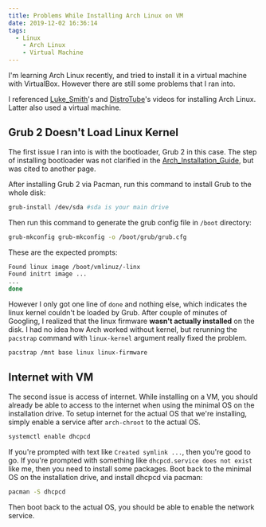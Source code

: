 ```yaml
---
title: Problems While Installing Arch Linux on VM
date: 2019-12-02 16:36:14
tags:
  - Linux
	- Arch Linux
	- Virtual Machine
---
```


I'm learning Arch Linux recently, and tried to install it in a virtual machine with VirtualBox.
However there are still some problems that I ran into.

I referenced [Luke_Smith](https://www.youtube.com/watch?v=4PBqpX0_UOc&t=2598s)'s and [DistroTube](https://www.youtube.com/watch?v=HpskN_jKyhc&t=1998s)'s videos for installing Arch Linux.
Latter also used a virtual machine.

## Grub 2 Doesn't Load Linux Kernel

The first issue I ran into is with the bootloader, Grub 2 in this case.
The step of installing bootloader was not clarified in the [Arch_Installation_Guide](https://wiki.archlinux.org/index.php/Installation_guide), but was cited to another page.

After installing Grub 2 via Pacman, run this command to install Grub to the whole disk:

```bash
grub-install /dev/sda #sda is your main drive
```

Then run this command to generate the grub config file in `/boot` directory:

```bash
grub-mkconfig grub-mkconfig -o /boot/grub/grub.cfg
```

These are the expected prompts:

```bash
Found linux image /boot/vmlinuz/-linx
Found initrt image ...
...
done
```

However I only got one line of `done` and nothing else, which indicates the linux kernel couldn't be loaded by Grub.
After couple of minutes of Googling, I realized that the linux firmware **wasn't actually installed** on the disk. I had no idea how Arch worked without kernel, but rerunning the `pacstrap` command with `linux-kernel` argument really fixed the problem.

```bash
pacstrap /mnt base linux linux-firmware
```

## Internet with VM

The second issue is access of internet. While installing on a VM, you should already be able to access to the internet when using the minimal OS on the installation drive. To setup internet for the actual OS that we're installing, simply enable a service after `arch-chroot` to the actual OS.

```bash
systemctl enable dhcpcd
```

If you're prompted with text like `Created symlink ...`, then you're good to go. If you're prompted with something like `dhcpcd.service does not exist` like me, then you need to install some packages.
Boot back to the minimal OS on the installation drive, and install dhcpcd via pacman:

```bash
pacman -S dhcpcd
```

Then boot back to the actual OS, you should be able to enable the network service.
